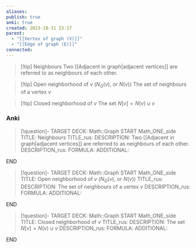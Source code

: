 ```yaml
---
aliases: 
publish: true
anki: true
created: 2023-10-31 23:17
parent:
  - "[[Vertex of graph (V)]]"
  - "[[Edge of graph (E)]]"
connected:
---
```


> [!tip] Neighbours
> Two [[Adjacent in graph|adjacent vertices]] are referred to as neighbours of each other.

> [!tip] Open neighborhood of $v$ ($N_G(v)$, or $N(v)$)
> The set of neighbours of a vertex $v$

> [!tip] Closed neighborhood of $v$
> The set $N[v] = N(v) ∪ {v}$ 

### Anki
> [!question]-
TARGET DECK: Math::Graph
START
Math_ONE_side
TITLE: Neighbours
TITLE_rus: 
DESCRIPTION: Two [[Adjacent in graph|adjacent vertices]] are referred to as neighbours of each other.
DESCRIPTION_rus: 
FORMULA: 
ADDITIONAL:
<!--ID: 1699164787998-->
END

> [!question]-
TARGET DECK: Math::Graph
START
Math_ONE_side
TITLE: Open neighborhood of $v$ ($N_G(v)$, or $N(v)$)
TITLE_rus: 
DESCRIPTION: The set of neighbours of a vertex $v$
DESCRIPTION_rus: 
FORMULA: 
ADDITIONAL:
<!--ID: 1699164788012-->
END

> [!question]-
TARGET DECK: Math::Graph
START
Math_ONE_side
TITLE: Closed neighborhood of $v$
TITLE_rus: 
DESCRIPTION: The set $N[v] = N(v) ∪ {v}$ 
DESCRIPTION_rus: 
FORMULA: 
ADDITIONAL:
<!--ID: 1699164788026-->
END














